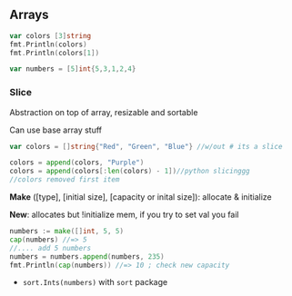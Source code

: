 ## Arrays

```go
var colors [3]string
fmt.Println(colors)
fmt.Println(colors[1])

var numbers = [5]int{5,3,1,2,4}
```

### Slice

Abstraction on top of array, resizable and sortable

Can use base array stuff 

```go
var colors = []string{"Red", "Green", "Blue"} //w/out # its a slice

colors = append(colors, "Purple") 
colors = append(colors[:len(colors) - 1])//python slicinggg
//colors removed first item
```

**Make** ([type], [initial size], [capacity or inital size]): allocate & initialize

**New**: allocates but !initialize mem, if you try to set val you fail 

```go
numbers := make([]int, 5, 5)
cap(numbers) //=> 5
//.... add 5 numbers
numbers = numbers.append(numbers, 235)
fmt.Println(cap(numbers)) //=> 10 ; check new capacity
```

- `sort.Ints(numbers)` with `sort` package

## 